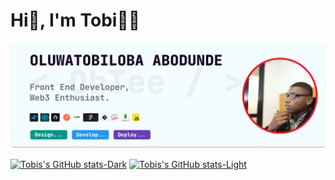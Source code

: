 # Hi👋, I'm Tobi👨‍💻

![My Banner](./Github-banner.jpg)

[![Tobis's GitHub stats-Dark](https://github-readme-stats.vercel.app/api?username=OhTobiloba&show_icons=true&theme=dark#gh-dark-mode-only)](https://github.com/OhTobiloba/github-readme-stats#gh-dark-mode-only)
[![Tobis's GitHub stats-Light](https://github-readme-stats.vercel.app/api?username=OhTobiloba&show_icons=true&theme=default#gh-light-mode-only)](https://github.com/OhTobiloba/github-readme-stats#gh-light-mode-only)

<!--
**OhTobiloba/OhTobiloba** is a ✨ _special_ ✨ repository because its `README.md` (this file) appears on your GitHub profile.

Here are some ideas to get you started:

- 🔭 I’m currently working on ...
- 🌱 I’m currently learning ...
- 👯 I’m looking to collaborate on ...
- 🤔 I’m looking for help with ...
- 💬 Ask me about ...
- 📫 How to reach me: ...
- 😄 Pronouns: ...
- ⚡ Fun fact: ...
-->
